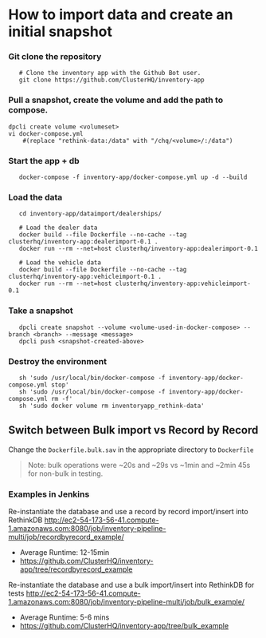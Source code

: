 # How to import data and create an initial snapshot

### Git clone the repository
```
   # Clone the inventory app with the Github Bot user.
   git clone https://github.com/ClusterHQ/inventory-app
```

### Pull a snapshot, create the volume and add the path to compose.
```
dpcli create volume <volumeset>
vi docker-compose.yml
	#(replace "rethink-data:/data" with "/chq/<volume>/:/data")
```

### Start the app + db
```
   docker-compose -f inventory-app/docker-compose.yml up -d --build
```

### Load the data
```
   cd inventory-app/dataimport/dealerships/

   # Load the dealer data
   docker build --file Dockerfile --no-cache --tag clusterhq/inventory-app:dealerimport-0.1 .
   docker run --rm --net=host clusterhq/inventory-app:dealerimport-0.1

   # Load the vehicle data
   docker build --file Dockerfile --no-cache --tag clusterhq/inventory-app:vehicleimport-0.1 .
   docker run --rm --net=host clusterhq/inventory-app:vehicleimport-0.1
```

### Take a snapshot
```
   dpcli create snapshot --volume <volume-used-in-docker-compose> --branch <branch> --message <message>
   dpcli push <snapshot-created-above>
```

### Destroy the environment
```
   sh 'sudo /usr/local/bin/docker-compose -f inventory-app/docker-compose.yml stop'
   sh 'sudo /usr/local/bin/docker-compose -f inventory-app/docker-compose.yml rm -f'
   sh 'sudo docker volume rm inventoryapp_rethink-data'
```


## Switch between Bulk import vs Record by Record

Change the `Dockerfile.bulk.sav` in the appropriate directory to `Dockerfile`

>Note: bulk operations were ~20s and ~29s vs ~1min and ~2min 45s for non-bulk in testing.

### Examples in Jenkins

Re-instantiate the database and use a record by record import/insert into RethinkDB
http://ec2-54-173-56-41.compute-1.amazonaws.com:8080/job/inventory-pipeline-multi/job/recordbyrecord_example/
   - Average Runtime: 12-15min
   - https://github.com/ClusterHQ/inventory-app/tree/recordbyrecord_example

Re-instantiate the database and use  a bulk import/insert into RethinkDB for tests
http://ec2-54-173-56-41.compute-1.amazonaws.com:8080/job/inventory-pipeline-multi/job/bulk_example/
   - Average Runtime: 5-6 mins
   - https://github.com/ClusterHQ/inventory-app/tree/bulk_example
